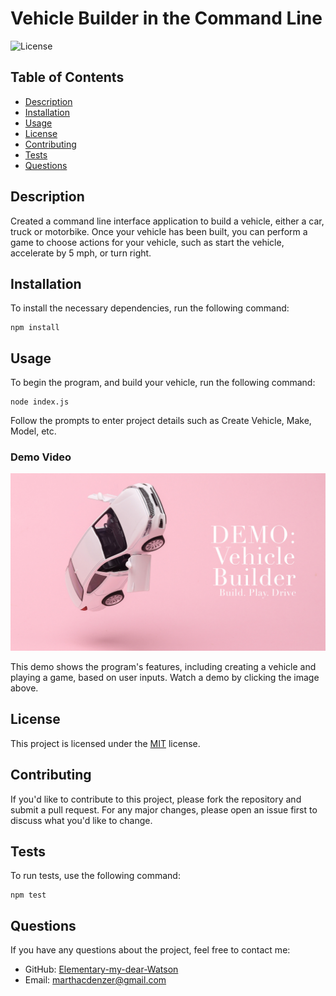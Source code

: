 # Vehicle Builder in the Command Line

![License](https://img.shields.io/badge/License-MIT-blue.svg)

## Table of Contents
- [Description](#description)
- [Installation](#installation)
- [Usage](#usage)
- [License](#license)
- [Contributing](#contributing)
- [Tests](#tests)
- [Questions](#questions)

## Description
Created a command line interface application to build a vehicle, either a car, truck or motorbike. Once your vehicle has been built, you can perform a game to choose actions for your vehicle, such as start the vehicle, accelerate by 5 mph, or turn right.

## Installation
To install the necessary dependencies, run the following command:

```
npm install
```

## Usage
To begin the program, and build your vehicle, run the following command:

```
node index.js
```

Follow the prompts to enter project details such as Create Vehicle, Make, Model, etc.

### Demo Video
[![Watch the demo video](./assets/img/vehicle-builder-thumbnail-A.jpg)]()

This demo shows the program's features, including creating a vehicle and playing a game, based on user inputs. Watch a demo by clicking the image above.


## License
This project is licensed under the [MIT](https://opensource.org/licenses/MIT) license.

## Contributing
If you'd like to contribute to this project, please fork the repository and submit a pull request. For any major changes, please open an issue first to discuss what you'd like to change.

## Tests
To run tests, use the following command:

```
npm test
```

## Questions
If you have any questions about the project, feel free to contact me:

- GitHub: [Elementary-my-dear-Watson](https://github.com/Elementary-my-dear-Watson)
- Email: marthacdenzer@gmail.com

